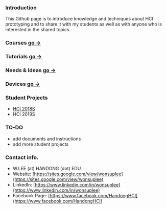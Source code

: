 ### Introduction

This Github page is to introduce knowledge and techniques about HCI prototyping and to share it with my students as well as with anyone who is interested in the shared topics.

### Courses [go →](Courses/README.md)
### Tutorials [go →](Tutorials/README.md)
### Needs & Ideas [go →](ideas.md)
### Devices [go →](devices.md)
### Student Projects
- [HCI 2018S](HCI2018S/README.md)
- HCI 2019S

### TO-DO
- add documents and instructions
- add more student projects

### Contact info.
- W.LEE (at) HANDONG (dot) EDU
- Website: [https://sites.google.com/view/wonsuplee](https://sites.google.com/view/wonsuplee)
- LinkedIn: [https://www.linkedin.com/in/wonsuplee](https://www.linkedin.com/in/wonsuplee)
- Facebook Page: [https://www.facebook.com/HandongHCI](https://www.facebook.com/HandongHCI)